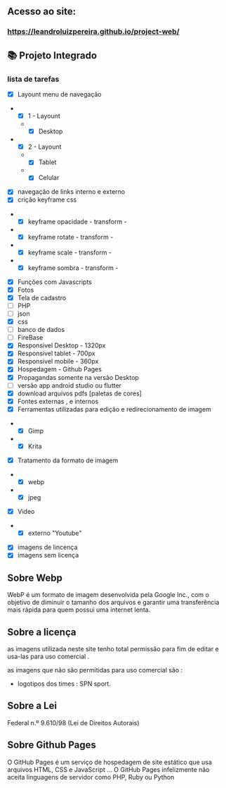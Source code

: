 
 ## Acesso ao site:
 ### https://leandroluizpereira.github.io/project-web/


 ## :books: Projeto Integrado
 ### lista de tarefas  
 
- [x] Layount menu de navegaçâo 
 * - [X] 1 - Layount
   * - [X] Desktop
 * - [X] 2 - Layount
   * - [X] Tablet
   * - [X] Celular
- [x] navegaçâo de links interno e externo
- [x] criçâo keyframe css
 * - [X] keyframe opacidade - transform - 
 * - [X] keyframe rotate - transform -
 * - [x] keyframe scale - transform - 
 * - [x] keyframe sombra - transform - 
- [X] Funçôes com Javascripts
- [X] Fotos
- [x] Tela de cadastro
- [ ] PHP
- [ ] json
- [x] css
- [ ] banco de dados
- [ ] FireBase
- [x] Responsivel Desktop - 1320px
- [x] Responsivel tablet - 700px
- [x] Responsivel mobile - 360px
- [x] Hospedagem - Github Pages
- [X] Propagandas somente na versão Desktop
- [ ] versão app android studio ou flutter
- [x] download arquivos pdfs [paletas de cores]
- [x] Fontes externas , e internos 
- [X] Ferramentas utilizadas para ediçâo e redirecionamento de imagem
 * - [X] Gimp
 * - [X] Krita
- [x] Tratamento da formato de imagem
 * - [x] webp
 * - [x] jpeg
- [x] Video
 * - [x] externo "Youtube"
- [X] imagens de lincença
- [X] imagens sem licença

## Sobre Webp

 WebP é um formato de imagem desenvolvida pela Google Inc., com o objetivo de diminuir o tamanho dos arquivos e garantir uma transferência mais rápida para quem possui uma internet lenta.
 
## Sobre a licença

 as imagens utilizada neste site tenho total permissâo para fim de editar e usa-las para uso comercial .
 
  as imagens que não são permitidas para uso comercial são :
   * logotipos dos times : SPN sport.
 
 ## Sobre a Lei 
 
 Federal n.º 9.610/98 (Lei de Direitos Autorais)
 
 ## Sobre Github Pages
O GitHub Pages é um serviço de hospedagem de site estático que usa arquivos HTML, CSS e JavaScript ... O GitHub Pages infelizmente não aceita linguagens de servidor como PHP, Ruby ou Python

